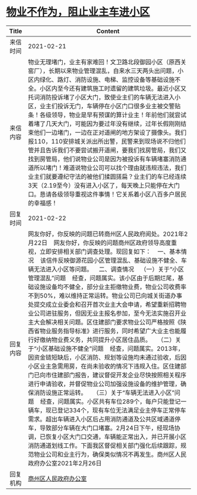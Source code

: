 # [物业不作为，阻止业主车进小区](http://www.shangluo.gov.cn/zmhd/ldxxxx.jsp?urltype=leadermail.LeaderMailContentUrl&wbtreeid=1112&leadermailid=6950)

| Title |                                                                                                                                                                                                                                                                                                                                                                                    Content                                                                                                                                                                                                                                                                                                                                                                                     |
|:-----:|--------------------------------------------------------------------------------------------------------------------------------------------------------------------------------------------------------------------------------------------------------------------------------------------------------------------------------------------------------------------------------------------------------------------------------------------------------------------------------------------------------------------------------------------------------------------------------------------------------------------------------------------------------------------------------------------------------------------------------------------------------------------------------|
| 来信时间  | 2021-02-21                                                                                                                                                                                                                                                                                                                                                                                                                                                                                                                                                                                                                                                                                                                                                                     |
| 来信内容  | 物业无理堵门，业主有家难回！文卫路北段御园小区（原西关窑厂），长期以来物业管理混乱，自来水三天两头出问题，小区内绿化、路灯、消防设施、电梯、监控设备等基础设施不全。小区内至今还有建筑施工时遗留的建筑垃圾。最近小区又托词消防投诉堵了小区大门，致使业主们的车辆无法进入小区，业主们投诉无门，车辆停在小区门口很多业主被交警贴条！各级领导，物业是早有预谋的算计业主！年前他们就尝试着堵了几天大门，可能因为要过年没有继续，过年长假刚刚结束他们一边堵门，一边在正对道闸的地方架设了摄像头。我们报110，110安排城关派出所出警，民警来到现场说不归他们管并且告诉我们不要尝试搬开道闸，要我们找房管局，我们又找到房管局，他们说物业公司是因为被投诉有车辆堵塞消防通道所以堵门！难道说物业公司可以找个理由就违规违法，我们业主们就要遵纪守法的被他们揉圆搓扁？业主们的车已经连续3天（2.19至今）没有进入小区了，每天晚上只能停在大门口。恳请各级领导重视这件事情！它关系着小区八百多户居民的幸福感！                                                                                                                                                                                                                                                                                                                          |
| 回复时间  | 2021-02-22                                                                                                                                                                                                                                                                                                                                                                                                                                                                                                                                                                                                                                                                                                                                                                     |
| 回复内容  | 网友你好，你反映的问题已转商州区人民政府阅处。2021年2月22日    网友你好，你反映的问题商州区政府领导高度重视，立即安排相关部门调查处理。现回复如下：    一、基本情况    该信件反映御源花园小区管理混乱、基础设施不健全、车辆无法进入小区等问题。    二、调查情况    （一）关于“小区管理混乱”问题    经查，问题属实。该小区由于后期烂尾，基础设施设备均不健全，部分业主拒缴物业费，物业公司收费率不到50%，难以维持正常运转。物业公司已向城关街道办事处提交成立业委会和召开首次业主大会申请，希望重新招聘物业公司进驻服务，但因无业主报名参加，至今无法实施召开业主大会解决相关问题。区住建部门要求物业公司严格按照《陕西省物业服务指导标准》进行服务，同时希望广大业主也能履行好缴纳物业费义务，共同提升小区居住品质。    （二）关于“小区基础设施不健全”问题    经查，问题属实。2013年，因资金链短缺后，小区消防、规划等设施均未通过验收，后因小区业主急需用房，在尚未验收的情况下违规入住。区住建部门已向市住建部门报告，建议督促开发企业尽快按照相关程序进行申请验收，并督促物业公司加强设施设备的维护管理，确保消防设施正常运转。    （三）关于“车辆无法进入小区”问题    经查，问题属实。小区共有车位289个，每户只能登记一辆车，现已登记334个，现有车位无法满足业主停车正常停车需求。超出车辆进入小区后占用消防通道及公共区域通道停车，导致部分车辆在大门口堵塞。2月24日下午，经现场协调，已恢复小区大门口交通，车辆能正常出入，并已开展小区消防通道划线工作。下面我区督促相关部门强化后续跟踪，规范物业公司和业主行为，确保类似情况不再发生。商州区人民政府办公室2021年2月26日 |
| 回复机构  | [商州区人民政府办公室](../../category/agencies/商州区人民政府办公室.md)                                                                                                                                                                                                                                                                                                                                                                                                                                                                                                                                                                                                                                                                                                                            |